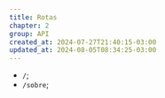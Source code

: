```yaml
---
title: Rotas
chapter: 2
group: API
created_at: 2024-07-27T21:40:15-03:00
updated_at: 2024-08-05T08:34:25-03:00
---
```


- `/`;
- `/sobre`;